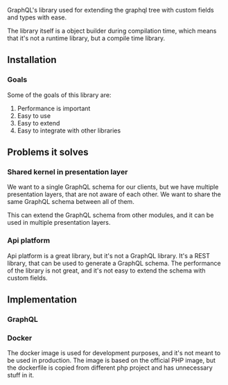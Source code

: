 GraphQL's library used for extending the graphql tree with custom fields and types with ease.

The library itself is a object builder during compilation time, 
which means that it's not a runtime library, but a compile time library.

## Installation

### Goals

Some of the goals of this library are:

1. Performance is important
2. Easy to use
3. Easy to extend
4. Easy to integrate with other libraries

## Problems it solves

### Shared kernel in presentation layer

We want to a single GraphQL schema for our clients, but we have multiple presentation layers,
that are not aware of each other. We want to share the same GraphQL schema between all of them.

This can extend the GraphQL schema from other modules, and it can be used in multiple presentation layers.

### Api platform

Api platform is a great library, but it's not a GraphQL library. It's a REST library, that can be used to generate a GraphQL schema.
The performance of the library is not great, and it's not easy to extend the schema with custom fields.

## Implementation

### GraphQL


### Docker

The docker image is used for development purposes, and it's not meant to be used in production. The image is 
based on the official PHP image, but the dockerfile is copied from different php project and has unnecessary
stuff in it.
